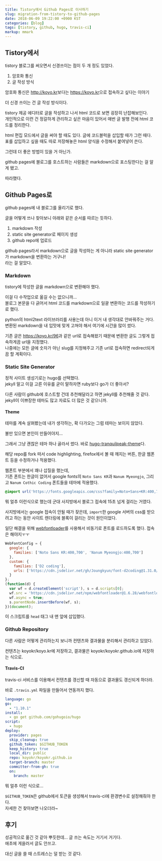 ```yaml
---
title: Tistory에서 Github Pages로 이사하기
slug: migration-from-tistory-to-github-pages
date: 2018-06-09 19:22:00 +0900 KST
categories: [blog]
tags: [tistory, github, hugo, travis-ci]
markup: mmark
---
```


## Tistory에서

tistory 블로그를 써오면서 신경쓰이는 점이 두 개 정도 있었다.

1. 암호화 통신
2. 글 작성 방식

암호화 통신은 <http://koyo.kr>보다는 <https://koyo.kr>으로 접속하고 싶다는 이야기

더 신경 쓰이는 건 글 작성 방식이다.

tistory 제공 에디터로 글을 작성하고 나서 html 코드로 보면 굉장히 난잡해보인다.\
개인적으로 이런 건 정갈하게 관리하고 싶은 마음이 있어서 매번 글 발행 전에 html 코드를 정리한다.

html 편집 모드에서 글을 써야 할 때도 있다. 글에 코드블럭을 삽입할 때가 그런 때다.\
표를 삽입하고 싶을 때도 따로 저장해놓은 html 양식을 수정해서 붙여넣어 쓴다.

그런데 더 좋은 방법이 있을 거 아닌가.

github pages에 블로그를 호스트하는 사람들은 markdown으로 포스팅한다는 걸 알게 됐고.

따라했다.

## Github Pages로

github pages에 내 블로그를 올리기로 했다.

글을 어떻게 쓰나 찾아보니 아래와 같은 순서를 따르는 듯하다.

1. markdown 작성
2. static site generator로 페이지 생성
3. github repo에 업로드

github pages라서 markdown으로 글을 작성하는 게 아니라 static site generator가 markdown을 변환하는 거구나!\
라는 걸 알았다.

### Markdown

tistory에 작성한 글을 markdown으로 변환해야 했다.

이걸 다 수작업으로 옮길 수는 없으니까...\
블로그 본문을 다 긁어서 html 코드를 markdown으로 일괄 변환하는 코드를 작성하기로 했다.

python의 html2text 라이브러리를 사용는데 아니 이거 내 생각대로 안바꿔주는 거다.\
변환된 markdown을 내 입맛에 맞게 고쳐야 해서 여기에 시간을 많이 썼다.

기존 글은 <https://koyo.kr/96>과 같은 url로 접속해왔기 때문에 변환한 글도 그렇게 접속하게끔 url을 지정했다.\
나중에는 모든 글에 숫자가 아닌 slug를 지정해주고 기존 url로 접속하면 redirect되게끔 할 계획이다.

### Static Site Generator

정적 사이트 생성기로는 hugo를 선택했다.\
jekyll 말고 이걸 고른 이유를 굳이 말하자면 ruby보다 go가 더 좋아서?

다른 사람이 github에 호스트할 건데 추천해달라고 하면 jekyll를 추천해줄 것 같다.\
jekyll이 이쁘장한 테마도 많고 자료도 더 많은 것 같으니까.

#### Theme

테마를 계속 살펴봤는데 내가 생각하는, 확 다가오는 그럼 테마는 보이지 않았다.

불만 있으면 본인이 만들어야지...

그래서 그냥 괜찮은 테마 하나 골라서 썼다. 바로 [hugo-tranquilpeak-theme](https://github.com/kakawait/hugo-tranquilpeak-theme)다.

해당 repo를 fork 떠서 code highlighting, firefox에서 볼 때 깨지는 버튼, 한글 웹폰트 등을 수정하거나 적용했다.

웹폰트 부분에서 꽤나 삽질을 했는데,\
기존 폰트는 한글이 없어서 google fonts의 `Noto Sans KR`과 `Nanum Myeongjo`, 그리고 `Nanum Cothic Coding` 폰트들을 테마에 적용했다.

```css
@import url('https://fonts.googleapis.com/css?family=Noto+Sans+KR:400,700|Nanum+Myeongjo:400,700|Nanum+Gothic+Coding:700');
```

뭐 얼추 이런식으로 했는데 군대 사지방에서 블로그 접속에 15초 넘게 걸리는 거였다.

사지방에서는 google 접속이 안될 때가 잦은데, `import`한 google 서버의 css를 받으려고 하는 동안 사이트 렌더링에 블록이 걸리는 것이 원인이었다.

일단 해결을 위해 [webfontloader](https://github.com/typekit/webfontloader)를 사용해서 비동기로 폰트를 로드하도록 했다.
접속은 해야지ㅜㅜ

```js
WebFontConfig = {
  google: {
    families: ['Noto Sans KR:400,700', 'Nanum Myeongjo:400,700']
  },
  custom: {
    families: ['D2 coding'],
    urls: ['https://cdn.jsdelivr.net/gh/Joungkyun/font-d2coding@1.31.0/d2coding.css']
  }
};
(function(d) {
  var wf = d.createElement('script'), s = d.scripts[0];
  wf.src = 'https://cdn.jsdelivr.net/npm/webfontloader@1.6.28/webfontloader.min.js';
  wf.async = true;
  s.parentNode.insertBefore(wf, s);
})(document);
```

이 스크립트를 `head` 태그 내 맨 앞에 삽입했다.

### Github Repository

다른 사람은 어떻게 관리하는지 보니까 컨텐츠와 결과물을 분리해서 관리하고 있었다.

컨텐츠는 koyokr/koyo.kr에 저장하고,
결과물은 koyokr/koyokr.github.io에 저장하는 식으로.

#### Travis-CI

travis-ci 서비스를 이용해서 컨텐츠를 갱신할 때 자동으로 결과물도 갱신되게 하더라.

바로 `.travis.yml` 파일을 만들어서 연동까지 했다.

```yaml
language: go
go:
  - "1.10.1"
install:
  - go get github.com/gohugoio/hugo
script:
  - hugo
deploy:
  provider: pages
  skip_cleanup: true
  github_token: $GITHUB_TOKEN
  keep_history: true
  local_dir: public
  repo: koyokr/koyokr.github.io
  target-branch: master
  committer-from-gh: true
  on:
    branch: master
```

뭐 얼추 이런 식으로...

`$GITHUB_TOKEN`은 github에서 토큰을 생성해서 travis-ci에 환경변수로 설정해줘야 한다.\
자세한 건 찾아보면 나오더라~

## 후기

성공적으로 옮긴 것 같아 뿌듯한데... 글 쓰는 속도는 거기서 거기다.\
애초에 게을러서 글도 안쓰고.

대신 글을 쓸 때 스트레스는 덜 받는 것 같다.
